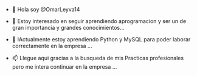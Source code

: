 - 👋 Hola soy @OmarLeyva14
- 👀 Estoy interesado en seguir aprendiendo aprogramacion y ser un de gran importancia y grandes conocimientos...
- 🌱 IActualmente estoy aprendiendo Python y MySQL para poder laborar correctamente en la empresa ...

- 📫 Llegue aqui gracias a la busqueda de mis Practicas profesionales pero me intera continuar en la empresa ...

<!---
OmarLeyva14/OmarLeyva14 is a ✨ special ✨ repository because its `README.md` (this file) appears on your GitHub profile.
You can click the Preview link to take a look at your changes.
--->
